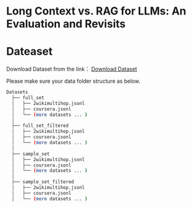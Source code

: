 # Long Context vs. RAG for LLMs: An Evaluation and Revisits

# Dateaset
Download Dataset from the link：
[Download Dataset](https://entuedu-my.sharepoint.com/:f:/g/personal/xinze002_e_ntu_edu_sg/Elj-wpX68UpLvMMuvGmTn_UBDeepoSYfKEtukRUhGWJ5kw?e=sBQWeD)

Please make sure your data folder structure as below.
```bash
Datasets
  ├── full_set
  │   ├── 2wikimultihop.jsonl
  │   ├── coursera.jsonl
  │   └── (more datasets ... )
  │
  ├── full_set_filtered
  │   ├── 2wikimultihop.jsonl
  │   ├── coursera.jsonl
  │   └── (more datasets ... )
  │  
  ├── sample_set
  │   ├── 2wikimultihop.jsonl
  │   ├── coursera.jsonl
  │   └── (more datasets ... )
  │   
  ├── sample_set_filtered
  │   ├── 2wikimultihop.jsonl
  │   ├── coursera.jsonl
  │   └── (more datasets ... )
